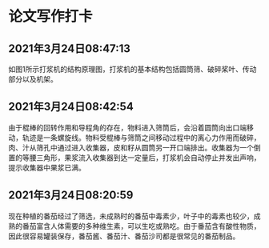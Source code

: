 # 论文写作打卡



## 2021年3月24日08:47:13

如图1所示打浆机的结构原理图，打浆机的基本结构包括圆筒筛、破碎桨叶、传动部分以及机架。

## 2021年3月24日08:42:54

​    由于棍棒的回转作用和导程角的存在，物料进入筛筒后，会沿着圆筒向出口端移动，轨迹是一条螺旋线。物料受棍棒与筛筒之间移动过程中的离心力作用而破碎，肉、汁从筛孔中通过进入收集器，皮和籽从圆筒另一开口端排出。收集器为一个倒置的等腰三角形，果浆流入收集器到达一定量后，打浆机会自动停止并发出声响，提示收集器中果浆已满。

## 2021年3月24日08:20:59

​		现在种植的番茄经过了筛选，未成熟时的番茄中毒素少，叶子中的毒素也较少，成熟的番茄富含人体需要的多种维生素，可以生吃或熟吃。由于番茄含有酸性物质，因此很容易罐装保存，番茄酱、番茄汁、番茄沙司都是很常见的番茄制品。